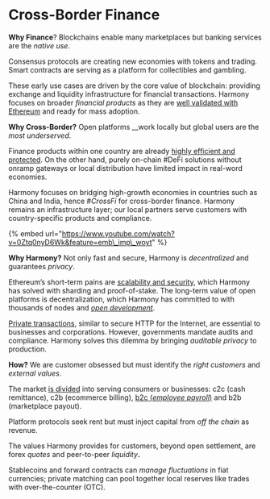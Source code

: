 # Cross-Border Finance

**Why Finance**? Blockchains enable many marketplaces but banking services are the _native use_.

Consensus protocols are creating new economies with tokens and trading. Smart contracts are serving as a platform for collectibles and gambling.

These early use cases are driven by the core value of blockchain: providing exchange and liquidity infrastructure for financial transactions. Harmony focuses on broader _financial products_ as they are [well validated with Ethereum](https://harmony.one/defi-data) and ready for mass adoption.

**Why Cross-Border?** Open platforms __work locally but global users are the _most underserved_.

Finance products within one country are already [highly efficient and protected](https://www.saveonsend.com/blog/money-transfer-china/). On the other hand, purely on-chain \#DeFi solutions without onramp gateways or local distribution have limited impact in real-word economies.

Harmony focuses on bridging high-growth economies in countries such as China and India, hence \#_CrossFi_ for cross-border finance. Harmony remains an infrastructure layer; our local partners serve customers with country-specific products and compliance.

{% embed url="https://www.youtube.com/watch?v=0Ztq0nyD6Wk&feature=emb\_imp\_woyt" %}

**Why Harmony?** Not only fast and secure, Harmony is _decentralized_ and guarantees _privacy_.

Ethereum’s short-term pains are [scalability and security](https://harmony.one/keynote), which Harmony has solved with sharding and proof-of-stake. The long-term value of open platforms is decentralization, which Harmony has committed to with thousands of nodes and [_open development_](https://medium.com/polkadot-network/polkadot-2019-year-in-review-8c852ef42668).

[Private transactions](https://blog.coinbase.com/what-will-happen-to-cryptocurrency-in-the-2020s-d93746744a8f), similar to secure HTTP for the Internet, are essential to businesses and corporations. However, governments mandate audits and compliance. Harmony solves this dilemma by bringing _auditable privacy_ to production.

**How?** We are customer obsessed but must identify the _right customers_ and _external values_.

The market [is divided](https://medium.com/proofofcapital/remittance-market-primer-and-landscape-3213c2c81771) into serving consumers or businesses: c2c \(cash remittance\), c2b \(ecommerce billing\), [b2c \(_employee payroll_\)](http://blog.eladgil.com/2020/01/products-i-wish-existed-2020-edition.html) and b2b \(marketplace payout\).

Platform protocols seek rent but must inject capital from _off the chain_ as revenue.

The values Harmony provides for customers, beyond open settlement, are forex _quotes_ and peer-to-peer _liquidity_**.**

Stablecoins and forward contracts can _manage fluctuations_ in fiat currencies; private matching can pool together local reserves like trades with over-the-counter \(OTC\).

